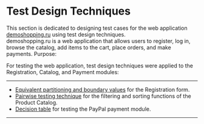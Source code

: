 # Test Design Techniques

This section is dedicated to designing test cases for the web application [demoshopping.ru](https://demoshopping.ru/) using test design techniques.  
demoshopping.ru is a web application that allows users to register, log in, browse the catalog, add items to the cart, place orders, and make payments.
Purpose:

For testing the web application, test design techniques were applied to the Registration, Catalog, and Payment modules:

---

- [Equivalent partitioning and boundary values](https://docs.google.com/spreadsheets/d/1fCZxRcI5Hc4scesBad1YbWXL80Pqy3jKDbYyGXnkkQ4/edit?usp=sharing) for the Registration form.
- [Pairwise testing technique](https://docs.google.com/spreadsheets/d/1dfGBqY4WvDBJVDvwdTDLzBZey6gEzk5-0iF6-VYW-1g/edit?usp=sharing) for the filtering and sorting functions of the Product Сatalog.  
- [Decision table](https://docs.google.com/spreadsheets/d/1FuBrO_xQ97WqOKiQTR_HzoAitLeYrKSUwimEKVTLDwk/edit?usp=sharing) for testing the PayPal payment module.


---
